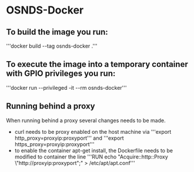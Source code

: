 # OSNDS-Docker
## To build the image you run:
 '''docker build --tag osnds-docker .'''
## To execute the image into a temporary container with GPIO privileges you run:
 '''docker run --privileged -it --rm osnds-docker'''

## Running behind a proxy
 When running behind a proxy several changes needs to be made.
 - curl needs to be proxy enabled on the host machine via '''export http_proxy=proxyip:proxyport''' and '''export https_proxy=proxyip:proxyport'''
 - to enable the container apt-get install, the Dockerfile needs to be modified to container the line '''RUN echo "Acquire::http::Proxy \\"http://proxyip:proxyport\";" > /etc/apt/apt.conf'''